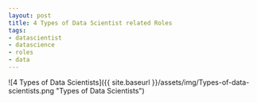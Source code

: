 ```yaml
--- 
layout: post
title: 4 Types of Data Scientist related Roles
tags: 
- datascientist
- datascience
- roles
- data
---
```


![4 Types of Data Scientists]({{ site.baseurl }}/assets/img/Types-of-data-scientists.png "Types of Data Scientists")
